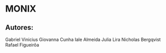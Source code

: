 # MONIX

## Autores:
Gabriel Vinicius
Giovanna Cunha
Iale Almeida
Julia Lira
Nicholas Bergqvist
Rafael Figueirôa